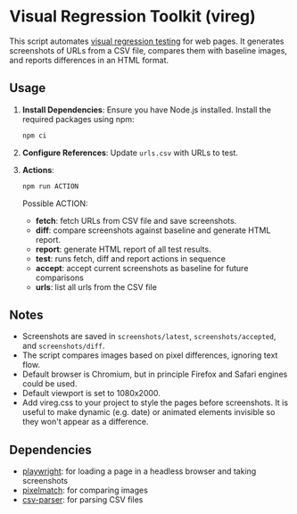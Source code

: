 # Visual Regression Toolkit (vireg)

This script automates [visual regression testing](https://www.browserstack.com/percy/visual-regression-testing) for web pages. 
It generates screenshots of URLs from a CSV file, 
compares them with baseline images, 
and reports differences in an HTML format.

## Usage

1. **Install Dependencies**: Ensure you have Node.js installed. Install the required packages using npm:
   ```bash
   npm ci
   ```

2. **Configure References**: Update `urls.csv` with URLs to test.

3. **Actions**:

    ```bash
    npm run ACTION
    ```

    Possible ACTION:
    * **fetch**: fetch URLs from CSV file and save screenshots.
    * **diff**: compare screenshots against baseline and generate HTML report.
    * **report**: generate HTML report of all test results.
    * **test**: runs fetch, diff and report actions in sequence
    * **accept**: accept current screenshots as baseline for future comparisons
    * **urls**: list all urls from the CSV file

## Notes

- Screenshots are saved in `screenshots/latest`, `screenshots/accepted`, and `screenshots/diff`.
- The script compares images based on pixel differences, ignoring text flow.
- Default browser is Chromium, but in principle Firefox and Safari engines could be used.
- Default viewport is set to 1080x2000.
- Add vireg.css to your project to style the pages before screenshots. It is useful to make dynamic (e.g. date) or animated elements invisible so they won't appear as a difference.

## Dependencies

* [playwright](https://github.com/microsoft/playwright): for loading a page in a headless browser and taking screenshots
* [pixelmatch](https://github.com/mapbox/pixelmatch): for comparing images
* [csv-parser](https://github.com/mafintosh/csv-parser): for parsing CSV files
